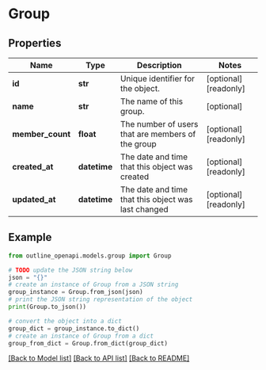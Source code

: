 # Group


## Properties

Name | Type | Description | Notes
------------ | ------------- | ------------- | -------------
**id** | **str** | Unique identifier for the object. | [optional] [readonly] 
**name** | **str** | The name of this group. | [optional] 
**member_count** | **float** | The number of users that are members of the group | [optional] [readonly] 
**created_at** | **datetime** | The date and time that this object was created | [optional] [readonly] 
**updated_at** | **datetime** | The date and time that this object was last changed | [optional] [readonly] 

## Example

```python
from outline_openapi.models.group import Group

# TODO update the JSON string below
json = "{}"
# create an instance of Group from a JSON string
group_instance = Group.from_json(json)
# print the JSON string representation of the object
print(Group.to_json())

# convert the object into a dict
group_dict = group_instance.to_dict()
# create an instance of Group from a dict
group_from_dict = Group.from_dict(group_dict)
```
[[Back to Model list]](../README.md#documentation-for-models) [[Back to API list]](../README.md#documentation-for-api-endpoints) [[Back to README]](../README.md)



